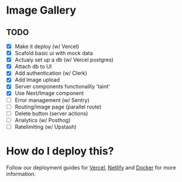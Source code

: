 # Image Gallery

## TODO

- [x] Make it deploy (w/ Vercel)
- [x] Scafold basic ui with mock data
- [x] Actualy set up a db (w/ Vercel postgres)
- [x] Attach db to UI
- [x] Add authentication (w/ Clerk)
- [x] Add Image upload
- [x] Server components functionality 'taint'
- [x] Use Next/Image component
- [ ] Error management (w/ Sentry)
- [ ] Routing/image page (parallel route)
- [ ] Delete button (server actions)
- [ ] Analytics (w/ Posthog)
- [ ] Ratelimiting (w/ Upstash)

# How do I deploy this?

Follow our deployment guides for [Vercel](https://create.t3.gg/en/deployment/vercel), [Netlify](https://create.t3.gg/en/deployment/netlify) and [Docker](https://create.t3.gg/en/deployment/docker) for more information.
